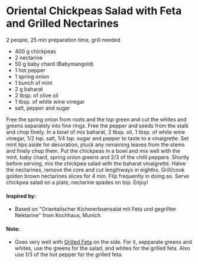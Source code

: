 # Oriental Chickpeas Salad with Feta and Grilled Nectarines
2 people, 25 min preparation time, grill needed

* 400 g chickpeas
* 2 nectarine
* 50 g baby chard (Babymangold)
* 1 hot pepper
* 1 spring onion
* 1 bunch of mint
* 2 g baharat
* 2 tbsp. of olive oil
* 1 tbsp. of white wine vinegar
* salt, pepper and sugar

Free the spring onion from roots and the top green and cut the whites and greens separately into fine rings. Free the pepper and seeds from the stalk and chop finely. In a bowl of mix baharat, 2 tbsp. oil, 1 tbsp. of white wine vinegar, 1/2 tsp. salt, 1/4 tsp. sugar and pepper to taste to a vinaigrette. Set mint tips aside for decoration, pluck any remaining leaves from the stems and finely chop them. Put the chickpeas in a bowl and mix well with the mint, baby chard, spring onion greens and 2/3 of the chilli peppers. Shortly before serving, mix the chickpea salad with the baharat vinaigrette. Halve the nectarines, remove the core and cut lengthways in eighths. Grill/cook golden brown nectarines slices for 4 min. Flip frequently in doing so. Serve chickpea salad on a plate, nectarine spades on top. Enjoy!

#### Inspired by: 
* Based on "Orientalischer Kichererbsensalat mit Feta und gegrillter Nektarine" from Kochhaus, Munich

#### Note:
* Goes very well with [Grilled Feta](https://github.com/andreamalhera/committed_meals/edit/master/recipes/grill/grilled_feta.md) on the side. For it, sepparate greens and whites, use the greens for the salad, and whites for the grilled feta. Also use 1/3 of the hot pepper for the grilled feta.
